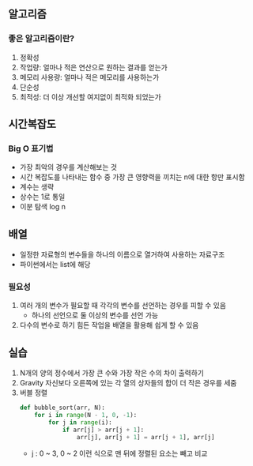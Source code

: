 ## 알고리즘
### 좋은 알고리즘이란?
1. 정확성
2. 작업량: 얼마나 적은 연산으로 원하는 결과를 얻는가
3. 메모리 사용량: 얼마나 적은 메모리를 사용하는가
4. 단순성
5. 최적성: 더 이상 개선할 여지없이 최적화 되었는가

## 시간복잡도
### Big O 표기법
- 가장 최악의 경우를 계산해보는 것
- 시간 복잡도를 나타내는 함수 중 가장 큰 영향력을 끼치는 n에 대한 항만 표시함
- 계수는 생략
- 상수는 1로 통일
- 이분 탐색 log n

## 배열
- 일정한 자료형의 변수들을 하나의 이름으로 열거하여 사용하는 자료구조
- 파이썬에서는 list에 해당

### 필요성
1. 여러 개의 변수가 필요할 때 각각의 변수를 선언하는 경우를 피할 수 있음
    - 하나의 선언으로 둘 이상의 변수를 선언 가능
2. 다수의 변수로 하기 힘든 작업을 배열을 활용해 쉽게 할 수 있음

## 실습
1. N개의 양의 정수에서 가장 큰 수와 가장 작은 수의 차이 출력하기
2. Gravity
    자신보다 오른쪽에 있는 각 열의 상자들의 합이 더 작은 경우를 세줌
3. 버블 정렬
    ```python
    def bubble_sort(arr, N):
        for i in range(N - 1, 0, -1):
            for j in range(i):
                if arr[j] > arr[j + 1]:
                    arr[j], arr[j + 1] = arr[j + 1], arr[j] 
    ```
    - j : 0 ~ 3, 0 ~ 2 이런 식으로 맨 뒤에 정렬된 요소는 빼고 비교
